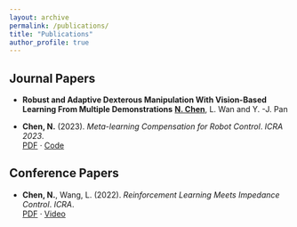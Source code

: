 ```yaml
---
layout: archive
permalink: /publications/
title: "Publications"
author_profile: true
---
```


## Journal Papers

- **Robust and Adaptive Dexterous Manipulation With Vision-Based Learning From Multiple Demonstrations**
  **<ins>N. Chen</ins>**, L. Wan and Y. -J. Pan

- **Chen, N.** (2023). *Meta-learning Compensation for Robot Control*. _ICRA 2023_.  
  [PDF](https://arxiv.org/pdf/yyyy.yyyy) · [Code](https://github.com/yourname/code)

## Conference Papers

- **Chen, N.**, Wang, L. (2022). *Reinforcement Learning Meets Impedance Control*. _ICRA_.  
  [PDF](#) · [Video](#)
